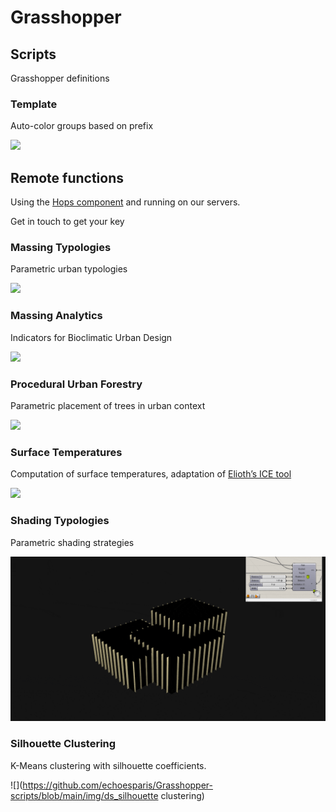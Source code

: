 # Grasshopper

## Scripts

Grasshopper definitions

### Template

Auto-color groups based on prefix  

![](https://github.com/echoesparis/scripts/blob/main/img/os_gh-template.gif)



## Remote functions

Using the [Hops component](https://developer.rhino3d.com/guides/compute/hops-component/) and running on our servers. 

Get in touch to get your key 

### Massing Typologies

Parametric urban typologies

![](https://github.com/echoesparis/scripts/blob/main/img/urb_massing-typologies.gif)

### Massing Analytics

Indicators for Bioclimatic Urban Design 

![](https://github.com/echoesparis/scripts/blob/main/img/ee_massing-analytics.gif)

### Procedural Urban Forestry

Parametric placement of trees in urban context 

![](https://github.com/echoesparis/Grasshopper-scripts/blob/main/img/vm_procedural-forestry_example.gif)

### Surface Temperatures

Computation of surface temperatures, adaptation of [Elioth’s ICE tool](https://github.com/Art-Ev/ICEtool) 

![](https://github.com/echoesparis/scripts/blob/main/img/ee_surface%20temperature_example.gif)

### Shading Typologies

Parametric shading strategies 

![](https://github.com/echoesparis/Grasshopper-scripts/blob/main/img/ad_shading-T1.gif)

### Silhouette Clustering

K-Means clustering with silhouette coefficients.

![](https://github.com/echoesparis/Grasshopper-scripts/blob/main/img/ds_silhouette clustering)
